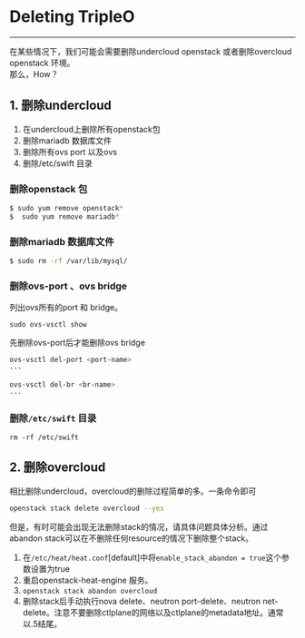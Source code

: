 # Deleting TripleO

---

在某些情况下，我们可能会需要删除undercloud openstack 或者删除overcloud openstack 环境。  
那么，How？

## 1. 删除undercloud

1. 在undercloud上删除所有openstack包
2. 删除mariadb 数据库文件
3. 删除所有ovs port 以及ovs
4. 删除/etc/swift 目录

### 删除openstack 包

```bash
$ sudo yum remove openstack*
$  sudo yum remove mariadb*
```

### 删除mariadb 数据库文件

```bash
$ sudo rm -rf /var/lib/mysql/
```

### 删除ovs-port 、ovs bridge

列出ovs所有的port 和 bridge。

```
sudo ovs-vsctl show
```

先删除ovs-port后才能删除ovs bridge

```bash
ovs-vsctl del-port <port-name>
···

ovs-vsctl del-br <br-name>
···
```

### 删除`/etc/swift` 目录

```
rm -rf /etc/swift
```

## 2. 删除overcloud

相比删除undercloud，overcloud的删除过程简单的多。一条命令即可

```bash
openstack stack delete overcloud --yes
```

但是，有时可能会出现无法删除stack的情况，请具体问题具体分析。通过abandon stack可以在不删除任何resource的情况下删除整个stack。  
1. 在`/etc/heat/heat.conf`\[default\]中将`enable_stack_abandon = true`这个参数设置为true  
2. 重启openstack-heat-engine 服务。  
3. `openstack stack abandon overcloud`  
4. 删除stack后手动执行nova delete、neutron port-delete、neutron net-delete。注意不要删除ctlplane的网络以及ctlplane的metadata地址。通常以.5结尾。

